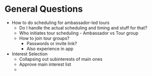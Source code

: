 # General Questions

- How to do scheduling for ambassador-led tours
    - Do I handle the actual scheduling and timing and stuff for that?
    - Who initiates tour scheduling - Ambassador vs Tour group
    - How to join tour groups?
        - Passwords or invite link?
        - Also experience in app
- Interest Selection
    - Collapsing out subinterests of main ones
    - Approve main interest list
    - 